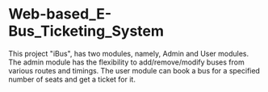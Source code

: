 # Web-based_E-Bus_Ticketing_System
This project "iBus", has two modules, namely, Admin and User modules. The admin module has the flexibility to add/remove/modify buses from various routes and timings. The user module can book a bus for a specified number of seats and get a ticket for it.
